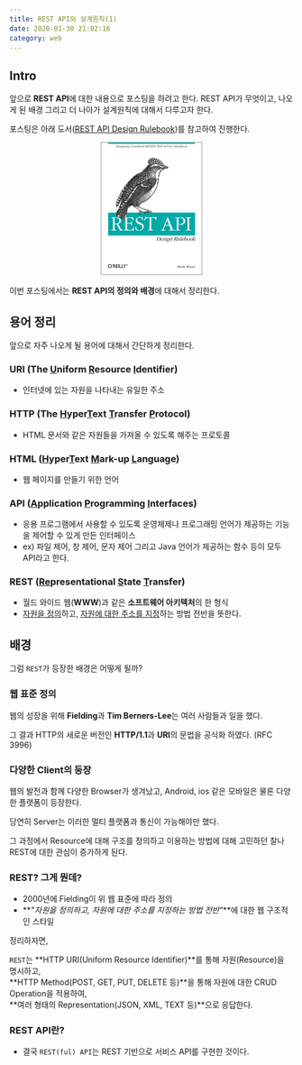 ```yaml
---
title: REST API와 설계원칙(1)
date: 2020-01-30 21:02:16
category: web
---
```


## Intro

앞으로 **REST API**에 대한 내용으로 포스팅을 하려고 한다. REST API가 무엇이고, 나오게 된 배경 그리고 더 나아가 설계원칙에 대해서 다루고자 한다.

포스팅은 아래 도서([REST API Design Rulebook](http://shop.oreilly.com/product/0636920021575.do))를 참고하여 진행한다.

<div style="text-align: center;">
    <img src="./img/restapi-book.gif" />
</div>

이번 포스팅에서는 **REST API의 정의와 배경**에 대해서 정리한다.

## 용어 정리

앞으로 자주 나오게 될 용어에 대해서 간단하게 정리한다.

### URI (The <u>U</u>niform <u>R</u>esource <u>I</u>dentifier)

- 인터넷에 있는 자원을 나타내는 유일한 주소

### HTTP (The <u>H</u>yper<u>T</u>ext <u>T</u>ransfer <u>P</u>rotocol)

- HTML 문서와 같은 자원들을 가져올 수 있도록 해주는 프로토콜

### HTML (<u>H</u>yper<u>T</u>ext <u>M</u>ark-up <u>L</u>anguage)

- 웹 페이지를 만들기 위한 언어

### API (<u>A</u>pplication <u>P</u>rogramming <u>I</u>nterfaces)

- 응용 프로그램에서 사용할 수 있도록 운영체제나 프로그래밍 언어가 제공하는 기능을 제어할 수 있게 만든 인터페이스
- ex) 파일 제어, 창 제어, 문자 제어 그리고 Java 언어가 제공하는 함수 등이 모두 API라고 한다.

### REST (<u>Re</u>presentational <u>S</u>tate <u>T</u>ransfer)

- 월드 와이드 웹(**WWW**)과 같은 **소프트웨어 아키텍처**의 한 형식
- <u>자원을 정의</u>하고, <u>자원에 대한 주소를 지정</u>하는 방법 전반을 뜻한다.

## 배경

그럼 `REST`가 등장한 배경은 어떻게 될까?

### 웹 표준 정의

웹의 성장을 위해 **Fielding**과 **Tim Berners-Lee**는 여러 사람들과 일을 했다.

그 결과 HTTP의 새로운 버전인 **HTTP/1.1**과 **URI**의 문법을 공식화 하였다. (RFC 3996)

### 다양한 Client의 등장

웹의 발전과 함께 다양한 Browser가 생겨났고, Android, ios 같은 모바일은 물론 다양한 플랫폼이 등장한다.

당연히 Server는 이러한 멀티 플랫폼과 통신이 가능해야만 했다.

그 과정에서 Resource에 대해 구조를 정의하고 이용하는 방법에 대해 고민하던 찰나 REST에 대한 관심이 증가하게 된다.

### REST? 그게 뭔데?

- 2000년에 Fielding이 위 웹 표준에 따라 정의
- **_"자원을 정의하고, 자원에 대한 주소를 지정하는 방법 전반"_**에 대한 웹 구조적인 스타일

정리하자면,

`REST`는 **HTTP URI(Uniform Resource Identifier)**를 통해 자원(Resource)을 명시하고,<br />
**HTTP Method(POST, GET, PUT, DELETE 등)**을 통해 자원에 대한 CRUD Operation을 적용하여,<br />
**여러 형태의 Representation(JSON, XML, TEXT 등)**으로 응답한다.

### REST API란?

- 결국 `REST(ful) API`는 REST 기반으로 서비스 API를 구현한 것이다.
